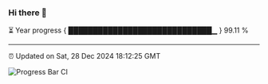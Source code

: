 ### Hi there 👋

⏳ Year progress { █████████████████████████████▁ } 99.11 %

---

⏰ Updated on Sat, 28 Dec 2024 18:12:25 GMT

![Progress Bar CI](https://github.com/Shyam-Makwana/GitHub-Actions-Demo/workflows/Progress%20Bar%20CI/badge.svg)
